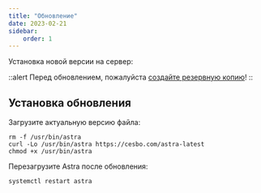 ```yaml
---
title: "Обновление"
date: 2023-02-21
sidebar:
    order: 1
---
```


Установка новой версии на сервер:

::alert
Перед обновлением, пожалуйста [создайте резервную копию](https://help.cesbo.com/astra/admin-guide/administration/backup)!
::

## Установка обновления[](https://help.cesbo.com/astra/admin-guide/administration/update#install-update)

Загрузите актуальную версию файла:

```
rm -f /usr/bin/astra
curl -Lo /usr/bin/astra https://cesbo.com/astra-latest
chmod +x /usr/bin/astra
```

Перезагрузите Astra после обновления:

```
systemctl restart astra
```
